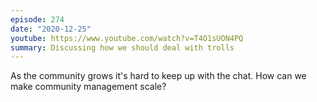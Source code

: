 ```yaml
---
episode: 274
date: "2020-12-25"
youtube: https://www.youtube.com/watch?v=T4O1sUON4PQ
summary: Discussing how we should deal with trolls
---
```

As the community grows it's hard to keep up with the chat. How can we make community management scale?
